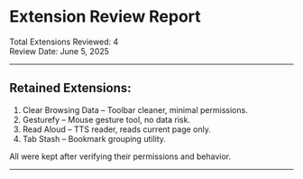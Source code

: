 # Extension Review Report

Total Extensions Reviewed: 4  
Review Date: June 5, 2025

---

## Retained Extensions:

1. Clear Browsing Data – Toolbar cleaner, minimal permissions.  
2. Gesturefy – Mouse gesture tool, no data risk.  
3. Read Aloud – TTS reader, reads current page only.  
4. Tab Stash – Bookmark grouping utility.

All were kept after verifying their permissions and behavior.

---
